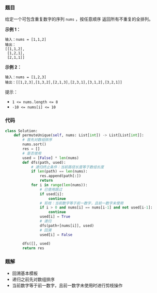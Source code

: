 ### 题目

给定一个可包含重复数字的序列 `nums` ，按任意顺序 返回所有不重复的全排列。

**示例 1：**

```
输入：nums = [1,1,2]
输出：
[[1,1,2],
 [1,2,1],
 [2,1,1]]
```

**示例 2：**

```
输入：nums = [1,2,3]
输出：[[1,2,3],[1,3,2],[2,1,3],[2,3,1],[3,1,2],[3,2,1]]
``` 

提示：

- `1 <= nums.length <= 8`
- `-10 <= nums[i] <= 10`

### 代码

```python
class Solution:
    def permuteUnique(self, nums: List[int]) -> List[List[int]]:
        # 首先对数组排序
        nums.sort()
        res = []
        # 是否使用
        used = [False] * len(nums)
        def dfs(path, used):
            # 递归终止条件：当前路径长度等于数组长度
            if len(path) == len(nums):
                res.append(path[:])
                return
            for i in range(len(nums)):
                # 已使用跳过
                if used[i]:
                    continue
                # 剪枝：当前数字等于前一数字，且前一数字未使用
                if i > 0 and nums[i] == nums[i-1] and not used[i-1]:
                    continue
                used[i] = True
                # 递归
                dfs(path+[nums[i]], used)
                # 回溯
                used[i] = False
        
        dfs([], used)
        return res
```

### 题解

- 回溯基本模板
- 递归之前先对数组排序
- 当前数字等于前一数字，且前一数字未使用时进行剪枝操作